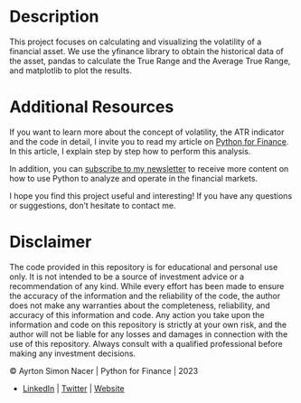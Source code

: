 # Description
This project focuses on calculating and visualizing the volatility of a financial asset. We use the yfinance library to obtain the historical data of the asset, pandas to calculate the True Range and the Average True Range, and matplotlib to plot the results.

# Additional Resources
If you want to learn more about the concept of volatility, the ATR indicator and the code in detail, I invite you to read my article on [Python for Finance](https://pythonforfinance.substack.com/). In this article, I explain step by step how to perform this analysis.

In addition, you can [subscribe to my newsletter](https://pythonforfinance.substack.com/) to receive more content on how to use Python to analyze and operate in the financial markets.

I hope you find this project useful and interesting! If you have any questions or suggestions, don’t hesitate to contact me.

# Disclaimer
The code provided in this repository is for educational and personal use only. It is not intended to be a source of investment advice or a recommendation of any kind. While every effort has been made to ensure the accuracy of the information and the reliability of the code, the author does not make any warranties about the completeness, reliability, and accuracy of this information and code. Any action you take upon the information and code on this repository is strictly at your own risk, and the author will not be liable for any losses and damages in connection with the use of this repository. Always consult with a qualified professional before making any investment decisions.

© Ayrton Simon Nacer | Python for Finance | 2023
- [LinkedIn](https://www.linkedin.com/in/ayrtonnacer/) | [Twitter](https://twitter.com/ayrton_nacer) | [Website](https://www.ayrtonnacer.com/) 

